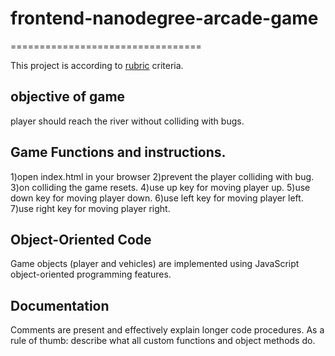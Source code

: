 # frontend-nanodegree-arcade-game
=================================

This project is according to [rubric](https://review.udacity.com/#!/rubrics/15/view) criteria.

## objective of game

player should reach the river without colliding with bugs.

## Game Functions and instructions.

1)open index.html in your browser
2)prevent the player colliding with bug.
3)on colliding the game resets.
4)use up key for moving player up.
5)use down key for moving player down.
6)use left key for moving player left.
7)use right key for moving player right.

## Object-Oriented Code

Game objects (player and vehicles) are implemented using JavaScript object-oriented programming features.

## Documentation

Comments are present and effectively explain longer code procedures. As a rule of thumb: describe what all custom functions and object methods do.
